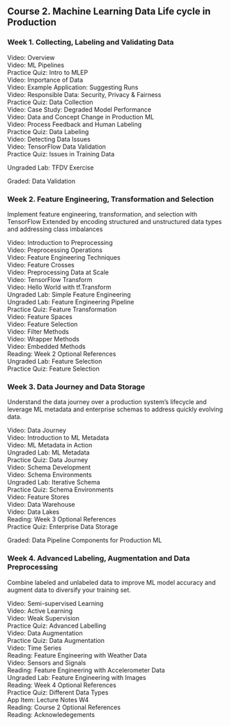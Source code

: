  
  
## Course 2. Machine Learning Data Life cycle in Production  

### Week 1. Collecting, Labeling and Validating Data   

 
Video: Overview  
Video: ML Pipelines  
Practice Quiz: Intro to MLEP   
Video: Importance of Data  
Video: Example Application: Suggesting Runs  
Video: Responsible Data: Security, Privacy & Fairness  
Practice Quiz: Data Collection  
Video: Case Study: Degraded Model Performance  
Video: Data and Concept Change in Production ML  
Video: Process Feedback and Human Labeling  
Practice Quiz: Data Labeling  
Video: Detecting Data Issues  
Video: TensorFlow Data Validation  
Practice Quiz: Issues in Training Data  
  
Ungraded Lab: TFDV Exercise   

Graded: Data Validation

### Week 2. Feature Engineering, Transformation and Selection  
Implement feature engineering, transformation, and selection with TensorFlow Extended by encoding structured and unstructured data types and addressing class imbalances

Video: Introduction to Preprocessing  
Video: Preprocessing Operations  
Video: Feature Engineering Techniques  
Video: Feature Crosses   
Video: Preprocessing Data at Scale  
Video: TensorFlow Transform  
Video: Hello World with tf.Transform  
Ungraded Lab: Simple Feature Engineering  
Ungraded Lab: Feature Engineering Pipeline  
Practice Quiz: Feature Transformation  
Video: Feature Spaces  
Video: Feature Selection  
Video: Filter Methods  
Video: Wrapper Methods  
Video: Embedded Methods  
Reading: Week 2 Optional References  
Ungraded Lab: Feature Selection  
Practice Quiz: Feature Selection   

### Week 3. Data Journey and Data Storage 
Understand the data journey over a production system’s lifecycle and leverage ML metadata and enterprise schemas to address quickly evolving data.

Video: Data Journey  
Video: Introduction to ML Metadata  
Video: ML Metadata in Action  
Ungraded Lab: ML Metadata  
Practice Quiz: Data Journey  
Video: Schema Development  
Video: Schema Environments  
Ungraded Lab: Iterative Schema  
Practice Quiz: Schema Environments  
Video: Feature Stores  
Video: Data Warehouse  
Video: Data Lakes  
Reading: Week 3 Optional References  
Practice Quiz: Enterprise Data Storage   

Graded: Data Pipeline Components for Production ML



### Week 4. Advanced Labeling, Augmentation and Data Preprocessing
Combine labeled and unlabeled data to improve ML model accuracy and augment data to diversify your training set.

Video: Semi-supervised Learning  
Video: Active Learning  
Video: Weak Supervision  
Practice Quiz: Advanced Labelling  
Video: Data Augmentation  
Practice Quiz: Data Augmentation  
Video: Time Series  
Reading: Feature Engineering with Weather Data  
Video: Sensors and Signals  
Reading: Feature Engineering with Accelerometer Data  
Ungraded Lab: Feature Engineering with Images  
Reading: Week 4 Optional References  
Practice Quiz: Different Data Types  
App Item: Lecture Notes W4  
Reading: Course 2 Optional References   
Reading: Acknowledegements   






 